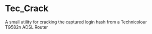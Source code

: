 # Tec_Crack
A small utility for cracking the captured login hash from a Technicolour TG582n ADSL Router
